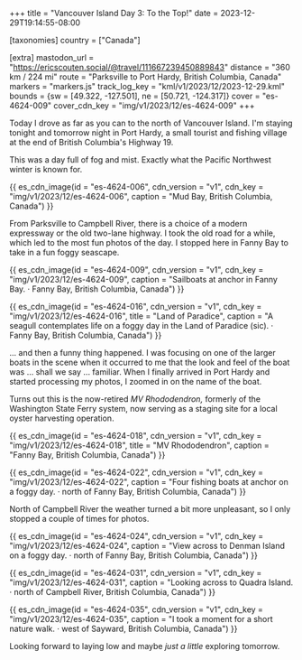 +++
title = "Vancouver Island Day 3: To the Top!"
date = 2023-12-29T19:14:55-08:00

[taxonomies]
country = ["Canada"]

[extra]
mastodon_url = "https://ericscouten.social/@travel/111667239450889843"
distance = "360 km / 224 mi"
route = "Parksville to Port Hardy, British Columbia, Canada"
markers = "markers.js"
track_log_key = "kml/v1/2023/12/2023-12-29.kml"
bounds = {sw = [49.322, -127.501], ne = [50.721, -124.317]}
cover = "es-4624-009"
cover_cdn_key = "img/v1/2023/12/es-4624-009"
+++

Today I drove as far as you can to the north of Vancouver Island. I'm staying tonight and tomorrow night in Port Hardy, a small tourist and fishing village at the end of British Columbia's Highway 19.

<!-- more -->

This was a day full of fog and mist. Exactly what the Pacific Northwest winter is known for.

{{ es_cdn_image(id = "es-4624-006", cdn_version = "v1", cdn_key = "img/v1/2023/12/es-4624-006", caption = "Mud Bay, British Columbia, Canada") }}

From Parksville to Campbell River, there is a choice of a modern expressway or the old two-lane highway. I took the old road for a while, which led to the most fun photos of the day. I stopped here in Fanny Bay to take in a fun foggy seascape.

{{ es_cdn_image(id = "es-4624-009", cdn_version = "v1", cdn_key = "img/v1/2023/12/es-4624-009", caption = "Sailboats at anchor in Fanny Bay. · Fanny Bay, British Columbia, Canada") }}

{{ es_cdn_image(id = "es-4624-016", cdn_version = "v1", cdn_key = "img/v1/2023/12/es-4624-016", title = "Land of Paradice", caption = "A seagull contemplates life on a foggy day in the Land of Paradice (sic). · Fanny Bay, British Columbia, Canada") }}

... and then a funny thing happened. I was focusing on one of the larger boats in the scene when it occurred to me that the look and feel of the boat was ... shall we say ... familiar. When I finally arrived in Port Hardy and started processing my photos, I zoomed in on the name of the boat.

Turns out this is the now-retired _MV Rhododendron,_ formerly of the Washington State Ferry system, now serving as a staging site for a local oyster harvesting operation.

{{ es_cdn_image(id = "es-4624-018", cdn_version = "v1", cdn_key = "img/v1/2023/12/es-4624-018", title = "MV Rhododendron", caption = "Fanny Bay, British Columbia, Canada") }}

{{ es_cdn_image(id = "es-4624-022", cdn_version = "v1", cdn_key = "img/v1/2023/12/es-4624-022", caption = "Four fishing boats at anchor on a foggy day. · north of Fanny Bay, British Columbia, Canada") }}

North of Campbell River the weather turned a bit more unpleasant, so I only stopped a couple of times for photos.

{{ es_cdn_image(id = "es-4624-024", cdn_version = "v1", cdn_key = "img/v1/2023/12/es-4624-024", caption = "View across to Denman Island on a foggy day. · north of Fanny Bay, British Columbia, Canada") }}

{{ es_cdn_image(id = "es-4624-031", cdn_version = "v1", cdn_key = "img/v1/2023/12/es-4624-031", caption = "Looking across to Quadra Island. · north of Campbell River, British Columbia, Canada") }}

{{ es_cdn_image(id = "es-4624-035", cdn_version = "v1", cdn_key = "img/v1/2023/12/es-4624-035", caption = "I took a moment for a short nature walk. · west of Sayward, British Columbia, Canada") }}

Looking forward to laying low and maybe _just a little_ exploring tomorrow.
